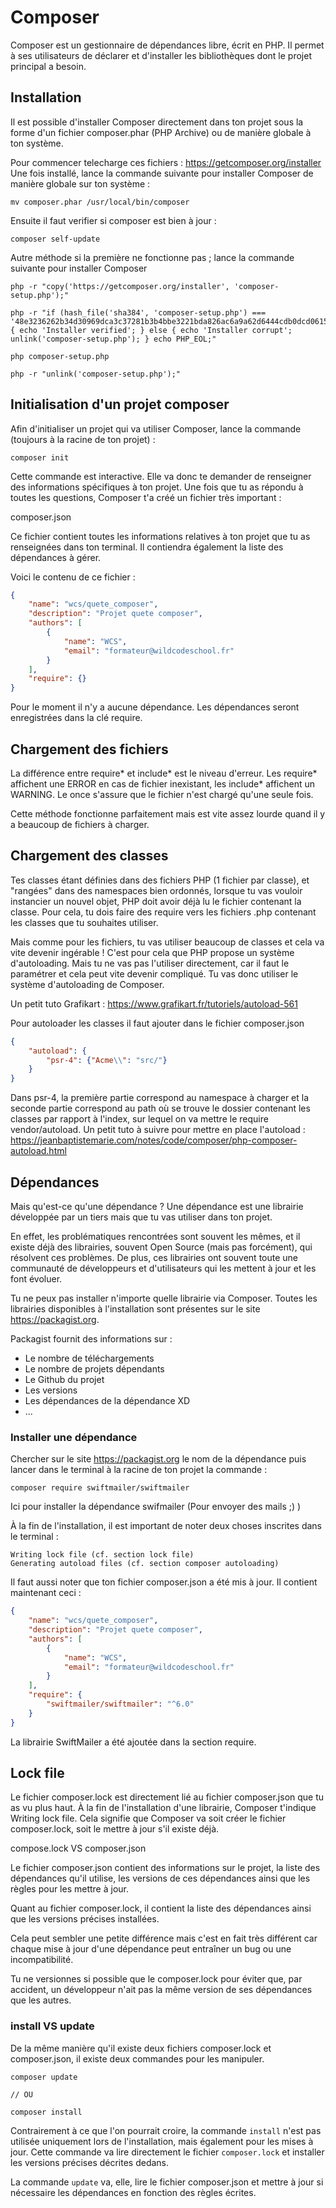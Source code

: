 # Composer

Composer est un gestionnaire de dépendances libre, écrit en PHP. Il permet à ses utilisateurs de déclarer et d'installer les bibliothèques dont le projet principal a besoin.

## Installation

Il est possible d'installer Composer directement dans ton projet sous la forme d'un fichier composer.phar (PHP Archive) ou de manière globale à ton système.

Pour commencer telecharge ces fichiers : https://getcomposer.org/installer
Une fois installé, lance la commande suivante pour installer Composer de manière globale sur ton système :
```cli
mv composer.phar /usr/local/bin/composer
```

Ensuite il faut verifier si composer est bien à jour :
````cli
composer self-update
````
Autre méthode si la première ne fonctionne pas ; lance la commande suivante pour installer Composer

    php -r "copy('https://getcomposer.org/installer', 'composer-setup.php');"

    php -r "if (hash_file('sha384', 'composer-setup.php') === '48e3236262b34d30969dca3c37281b3b4bbe3221bda826ac6a9a62d6444cdb0dcd0615698a5cbe587c3f0fe57a54d8f5') { echo 'Installer verified'; } else { echo 'Installer corrupt'; unlink('composer-setup.php'); } echo PHP_EOL;"

    php composer-setup.php

    php -r "unlink('composer-setup.php');"



## Initialisation d'un projet composer

Afin d'initialiser un projet qui va utiliser Composer, lance la commande (toujours à la racine de ton projet) :
````cli
composer init
````

Cette commande est interactive. Elle va donc te demander de renseigner des informations spécifiques à ton projet.
Une fois que tu as répondu à toutes les questions, Composer t'a créé un fichier très important :

composer.json

Ce fichier contient toutes les informations relatives à ton projet que tu as renseignées dans ton terminal. Il contiendra également la liste des dépendances à gérer.

Voici le contenu de ce fichier :
````json
{
    "name": "wcs/quete_composer",
    "description": "Projet quete composer",
    "authors": [
        {
            "name": "WCS",
            "email": "formateur@wildcodeschool.fr"
        }
    ],
    "require": {}
}
````
Pour le moment il n'y a aucune dépendance. Les dépendances seront enregistrées dans la clé require.

## Chargement des fichiers

La différence entre require* et include* est le niveau d'erreur. Les require* affichent une ERROR en cas de fichier inexistant, les include* affichent un WARNING. Le once s'assure que le fichier n'est chargé qu'une seule fois.

Cette méthode fonctionne parfaitement mais est vite assez lourde quand il y a beaucoup de fichiers à charger.

## Chargement des classes

Tes classes étant définies dans des fichiers PHP (1 fichier par classe), et "rangées" dans des namespaces bien ordonnés, lorsque tu vas vouloir instancier un nouvel objet, PHP doit avoir déjà lu le fichier contenant la classe. Pour cela, tu dois faire des require vers les fichiers .php contenant les classes que tu souhaites utiliser.

Mais comme pour les fichiers, tu vas utiliser beaucoup de classes et cela va vite devenir ingérable ! C'est pour cela que PHP propose un système d'autoloading. Mais tu ne vas pas l'utiliser directement, car il faut le paramétrer et cela peut vite devenir compliqué. Tu vas donc utiliser le système d'autoloading de Composer.

Un petit tuto Grafikart : https://www.grafikart.fr/tutoriels/autoload-561

Pour autoloader les classes  il faut ajouter dans le fichier composer.json
````json
{
    "autoload": {
        "psr-4": {"Acme\\": "src/"}
    }
}
````
Dans psr-4, la première partie correspond au namespace à charger et la seconde partie correspond au path où se trouve le dossier contenant les classes par rapport à l'index, sur lequel on va mettre le require vendor/autoload.
Un petit tuto à suivre pour mettre en place l'autoload :
https://jeanbaptistemarie.com/notes/code/composer/php-composer-autoload.html

## Dépendances

Mais qu'est-ce qu'une dépendance ? Une dépendance est une librairie développée par un tiers mais que tu vas utiliser dans ton projet.

En effet, les problématiques rencontrées sont souvent les mêmes, et il existe déjà des librairies, souvent Open Source (mais pas forcément), qui résolvent ces problèmes. De plus, ces librairies ont souvent toute une communauté de développeurs et d'utilisateurs qui les mettent à jour et les font évoluer.

Tu ne peux pas installer n'importe quelle librairie via Composer. Toutes les librairies disponibles à l'installation sont présentes sur le site https://packagist.org.

Packagist fournit des informations sur :

- Le nombre de téléchargements
- Le nombre de projets dépendants
- Le Github du projet
- Les versions
- Les dépendances de la dépendance XD
- ...

### Installer une dépendance

Chercher sur le site https://packagist.org le nom de la dépendance puis lancer dans le terminal à la racine de ton projet la commande :
````cli
composer require swiftmailer/swiftmailer
````
Ici pour installer la dépendance swifmailer (Pour envoyer des mails ;) )

À la fin de l'installation, il est important de noter deux choses inscrites dans le terminal :
```
Writing lock file (cf. section lock file)
Generating autoload files (cf. section composer autoloading)
```
Il faut aussi noter que ton fichier composer.json a été mis à jour. Il contient maintenant ceci :
```json
{
    "name": "wcs/quete_composer",
    "description": "Projet quete composer",
    "authors": [
        {
            "name": "WCS",
            "email": "formateur@wildcodeschool.fr"
        }
    ],
    "require": {
        "swiftmailer/swiftmailer": "^6.0"
    }
}
```
La librairie SwiftMailer a été ajoutée dans la section require.

## Lock file

Le fichier composer.lock est directement lié au fichier composer.json que tu as vu plus haut. À la fin de l'installation d'une librairie, Composer t'indique Writing lock file. Cela signifie que Composer va soit créer le fichier composer.lock, soit le mettre à jour s'il existe déjà.

compose.lock VS composer.json

Le fichier composer.json contient des informations sur le projet, la liste des dépendances qu'il utilise, les versions de ces dépendances ainsi que les règles pour les mettre à jour.

Quant au fichier composer.lock, il contient la liste des dépendances ainsi que les versions précises installées.

Cela peut sembler une petite différence mais c'est en fait très différent car chaque mise à jour d'une dépendance peut entraîner un bug ou une incompatibilité.

Tu ne versionnes si possible que le composer.lock pour éviter que, par accident, un développeur n'ait pas la même version de ses dépendances que les autres.

### install VS update

De la même manière qu'il existe deux fichiers composer.lock et composer.json, il existe deux commandes pour les manipuler.
```cli
composer update

// OU

composer install
```
Contrairement à ce que l'on pourrait croire, la commande ```install``` n'est pas utilisée uniquement lors de l'installation, mais également pour les mises à jour. Cette commande va lire directement le fichier ```composer.lock``` et installer les versions précises décrites dedans.

La commande ```update``` va, elle, lire le fichier composer.json et mettre à jour si nécessaire les dépendances en fonction des règles écrites.
